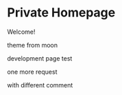 # Private Homepage

Welcome!

theme from moon

development page test

one more request

with different comment
